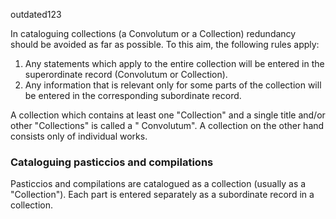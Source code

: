 outdated123

In cataloguing collections (a Convolutum or a Collection) redundancy should be avoided as far as possible. To this aim, the following rules apply:

1. Any statements which apply to the entire collection will be entered in the superordinate record (Convolutum or Collection).
2. Any information that is relevant only for some parts of the collection will be entered in the corresponding subordinate record.

A collection which contains at least one "Collection" and a single title and/or other "Collections" is called a " Convolutum". A collection on the other hand consists only of individual works.

### Cataloguing pasticcios and compilations

Pasticcios and compilations are catalogued as a collection (usually as a "Collection"). Each part is entered separately as a subordinate record in a collection.
